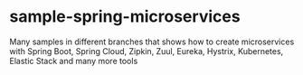 # sample-spring-microservices
Many samples in different branches that shows how to create microservices with Spring Boot, Spring Cloud, Zipkin, Zuul, Eureka, Hystrix, Kubernetes, Elastic Stack and many more tools

